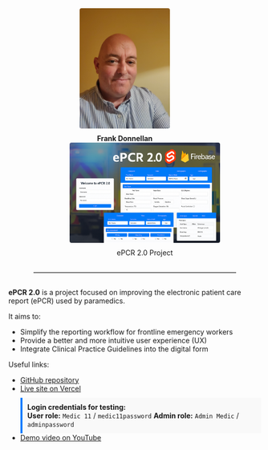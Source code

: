 <div style="text-align: center; margin-bottom: 20px;">

 
  <div style="display: inline-block; margin-right: 40px; text-align: center;">
    <img src="IMAGE1.jpg" width="180" style="border-radius: 4px;">
    <div style="margin-top: 8px; font-weight: bold;">Frank Donnellan</div>
  </div>

 
  <div style="display: inline-block; margin-left: 40px;">
    <img src="epcr2.0.png" width="300" style="border-radius: 4px;">
   <div style="margin-top: 8px; fornt-weight: bold;">ePCR 2.0 Project </div>
  </div>

</div>

<hr style="width: 80%; margin: 30px auto; border-top: 1px solid #ccc;">

<div style="max-width: 700px; margin: 0 auto;">
<p><strong>ePCR 2.0</strong> is a project focused on improving the electronic patient care report (ePCR) used by paramedics.</p>

<p>It aims to:</p>
<ul>
  <li>Simplify the reporting workflow for frontline emergency workers</li>
  <li>Provide a better and more intuitive user experience (UX)</li>
  <li>Integrate Clinical Practice Guidelines into the digital form</li>
</ul>

<p>
  Useful links:
  <ul>
    <li><a href="https://github.com/frankied67/ePCR-2.0.git" target="_blank">GitHub repository</a></li>
    <li><a href="https://e-pcr-2-0.vercel.app/" target="_blank">Live site on Vercel</a></li>
    <div style="margin-top: 10px; background-color: #f9f9f9; padding: 10px; border-left: 4px solid #007bff;">
      <strong>Login credentials for testing:</strong><br>
      <strong>User role:</strong> <code>Medic 11</code> / <code>medic11password</code>
      <strong>Admin role:</strong> <code>Admin Medic</code> / <code>adminpassword</code>
    </div>
    <li><a href="https://youtu.be/bSeqxGvh3aA" target="_blank">Demo video on YouTube</a></li>
  </ul>
</p>

</div>

